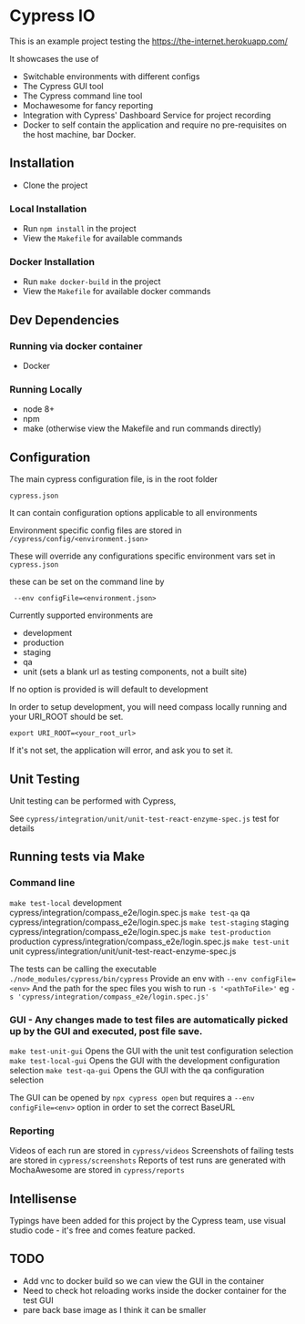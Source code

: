 # Cypress IO

This is an example project testing the https://the-internet.herokuapp.com/

It showcases the use of 
- Switchable environments with different configs
- The Cypress GUI tool
- The Cypress command line tool
- Mochawesome for fancy reporting
- Integration with Cypress' Dashboard Service for project recording
- Docker to self contain the application and require no pre-requisites on the host machine, bar Docker.

## Installation

- Clone the project

### Local Installation
- Run `npm install` in the project 
- View the `Makefile` for available commands

### Docker Installation
- Run `make docker-build` in the project 
- View the `Makefile` for available docker commands

## Dev Dependencies

### Running via docker container
- Docker 

### Running Locally
- node 8+
- npm
- make (otherwise view the Makefile and run commands directly)

## Configuration

The main cypress configuration file, is in the root folder

`cypress.json`

It can contain configuration options applicable to all environments

Environment specific config files are stored in `/cypress/config/<environment.json>`

These will override any configurations specific environment vars set in `cypress.json`

these can be set on the command line by

` --env configFile=<environment.json>`

Currently supported environments are

- development
- production
- staging
- qa
- unit (sets a blank url as testing components, not a built site)

If no option is provided is will default to development

In order to setup development, you will need compass locally running and your URI_ROOT should be set.

`export URI_ROOT=<your_root_url>`

If it's not set, the application will error, and ask you to set it.

## Unit Testing

Unit testing can be performed with Cypress,

See `cypress/integration/unit/unit-test-react-enzyme-spec.js` test for details


## Running tests via Make

### Command line

`make test-local` development cypress/integration/compass_e2e/login.spec.js
`make test-qa` qa cypress/integration/compass_e2e/login.spec.js
`make test-staging` staging cypress/integration/compass_e2e/login.spec.js
`make test-production` production cypress/integration/compass_e2e/login.spec.js
`make test-unit` unit cypress/integration/unit/unit-test-react-enzyme-spec.js

The tests can be calling the executable `./node_modules/cypress/bin/cypress`
Provide an env with `--env configFile=<env>` 
And the path for the spec files you wish to run `-s '<pathToFile>'` eg `-s 'cypress/integration/compass_e2e/login.spec.js'`

### GUI - Any changes made to test files are automatically picked up by the GUI and executed, post file save.

`make test-unit-gui`  Opens the GUI with the unit test configuration selection
`make test-local-gui` Opens the GUI with the development configuration selection
`make test-qa-gui` 	Opens the GUI with the qa configuration selection

The GUI can be opened by `npx cypress open` but requires a `--env configFile=<env>` option in order to set the correct BaseURL


### Reporting

Videos of each run are stored in `cypress/videos`
Screenshots of failing tests are stored in `cypress/screenshots`
Reports of test runs are generated with MochaAwesome are stored in `cypress/reports`

## Intellisense

Typings have been added for this project by the Cypress team, use visual studio code - it's free and comes feature packed.

## TODO

- Add vnc to docker build so we can view the GUI in the container
- Need to check hot reloading works inside the docker container for the test GUI
- pare back base image as I think it can be smaller
